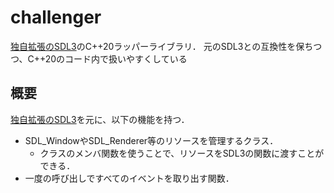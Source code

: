 # challenger
[独自拡張のSDL3](https://github.com/Y-T10/SDL)のC++20ラッパーライブラリ．
元のSDL3との互換性を保ちつつ、C++20のコード内で扱いやすくしている

## 概要
[独自拡張のSDL3](https://github.com/Y-T10/SDL)を元に、以下の機能を持つ．
- SDL_WindowやSDL_Renderer等のリソースを管理するクラス．
  - クラスのメンバ関数を使うことで、リソースをSDL3の関数に渡すことができる．
- 一度の呼び出しですべてのイベントを取り出す関数．
